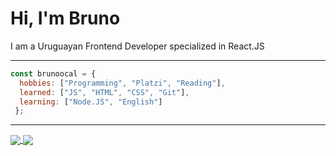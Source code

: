 # Hi, I'm Bruno

I am a Uruguayan Frontend Developer specialized in React.JS

------------
```js
const brunoocal = {
  hobbies: ["Programming", "Platzi", "Reading"],
  learned: ["JS", "HTML", "CSS", "Git"],
  learning: ["Node.JS", "English"]
 };
```
------------

<a href="https://github.com/brunoocal">
<img src="https://github-readme-stats.vercel.app/api?username=brunoocal&amp;show_icons=true&amp;theme=highcontrast&amp;hide=prs" align="center">
</a>

<a href="https://github.com/brunoocal">
<img src="https://github-readme-stats.vercel.app/api/top-langs/?username=brunoocal&langs_count=5&theme=highcontrast" align="center">
</a>
